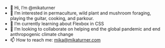 - 👋 Hi, I’m @mikaturner
- 👀 I’m interested in permaculture, wild plant and mushroom foraging, playing the guitar, cooking, and parkour.
- 🌱 I’m currently learning about Flexbox in CSS
- 💞️ I’m looking to collaborate on helping end the global pandemic and end anthropogenic climate change
- 📫 How to reach me: mika@mikaturner.com

<!---
mikaturner/mikaturner is a ✨ special ✨ repository because its `README.md` (this file) appears on your GitHub profile.
You can click the Preview link to take a look at your changes.
--->
